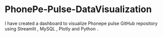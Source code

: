 # PhonePe-Pulse-DataVisualization
I have created a dashboard to visualize Phonepe pulse GitHub repository using Streamlit , MySQL , Plotly and Python .
